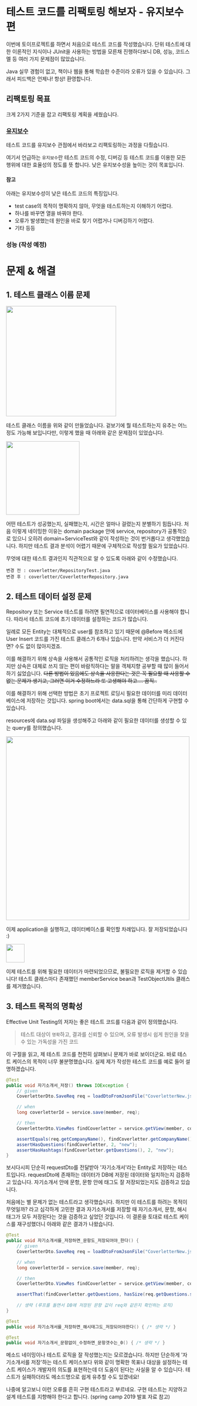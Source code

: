 # 테스트 코드를 리팩토링 해보자 - 유지보수편

이번에 토이프로젝트를 하면서 처음으로 테스트 코드를 작성했습니다. 단위 테스트에 대한 이론적인 지식이나 JUnit을 사용하는 방법을 모른채 진행하다보니 DB, 성능, 코드스멜 등 여러 가지 문제점이 많았습니다.

Java 실무 경험이 없고, 책이나 웹을 통해 학습한 수준이라 오류가 있을 수 있습니다. 그래서 피드백은 언제나! 항상! 환영합니다.


## 리팩토링 목표

크게 2가지 기준을 잡고 리팩토링 계획을 세웠습니다. 

### [유지보수](./)

테스트 코드를 유지보수 관점에서 바라보고 리팩토링하는 과정을 다뤘습니다. 

여기서 언급하는 `유지보수`란 테스트 코드의 수정, 디버깅 등 테스트 코드를 이용한 모든 행위에 대한 효율성의 정도를 뜻 합니다. 낮은 유지보수성을 높이는 것이 목표입니다.

#### 참고
아래는 유지보수성이 낮은 테스트 코드의 특징입니다.
- test case의 목적이 명확하지 않아, 무엇을 테스트하는지 이해하기 어렵다.
- 하나를 바꾸면 열을 바꿔야 한다.
- 오류가 발생했는데 원인을 바로 찾기 어렵거나 디버깅하기 어렵다.
- 기타 등등

### 성능 (작성 예정)


# 문제 & 해결

## 1. 테스트 클래스 이름 문제
<img src="./resource/image/테스트코드리팩토링_1.png" height='300px'>

테스트 클래스 이름을 위와 같이 만들었습니다. 겉보기에 뭘 테스트하는지 유추는 어느 정도 가능해 보입니다만, 이렇게 했을 때 아래와 같은 문제점이 있었습니다.

<img src="./resource/image/테스트코드리팩토링_2.png" height='200px'>

어떤 테스트가 성공했는지, 실패했는지, 시간은 얼마나 걸렸는지 분별하기 힘듭니다. 처음 이렇게 네이밍한 이유는 domain package 안에 service, repository가 공통적으로 있으니 오히려 domain+ServiceTest와 같이 작성하는 것이 번거롭다고 생각했었습니다. 하지만 테스트 결과 분석이 어렵기 때문에 구체적으로 작성할 필요가 있었습니다.

무엇에 대한 테스트 결과인지 직관적으로 알 수 있도록 아래와 같이 수정했습니다.

```
변경 전 : coverletter/RepositoryTest.java 
변경 후 : coverletter/CoverletterRepository.java
```

## 2. 테스트 데이터 설정 문제

Repository 또는 Service 테스트를 하려면 필연적으로 데이터베이스를 사용해야 합니다. 따라서 테스트 코드에 초기 데이터를 설정하는 코드가 많습니다.

일례로 모든 Entity는 대체적으로 user를 참조하고 있기 때문에 @Before 메소드에 User Insert 코드를 가진 테스트 클래스가 6개나 있습니다. 만약 서비스가 더 커진다면? 수도 없이 많아지겠죠.

이를 해결하기 위해 상속을 사용해서 공통적인 로직을 처리하려는 생각을 했습니다. 하지만 상속은 대체로 쓰지 않는 편이 바람직하다는 말을 객체지향 공부할 때 많이 들어서 하기 싫었습니다. ~~다른 방법이 있음에도 상속을 사용한다는 것은 꼭 필요할 때 사용할 수 없는 문제가 생기고, 그러면 이거 수정하느라 또 고생해야 하고.... 끔직..~~

이를 해결하기 위해 선택한 방법은 초기 프로젝트 로딩시 필요한 데이터를 미리 데이터베이스에 저장하는 것입니다. spring boot에서는 data.sql을 통해 간단하게 구현할 수 있습니다.

resources에 data.sql 파일을 생성해주고 아래와 같이 필요한 데이터를 생성할 수 있는 query를 정의했습니다.

<img src="./resource/image/테스트코드리팩토링_4.png" height='500px'>

이제 application을 실행하고, 데이터베이스를 확인할 차례입니다. 잘 저장되었습니다 :)

<img src="./resource/image/테스트코드리팩토링_3.png" height='50px'>

이제 테스트를 위해 필요한 데이터가 마련되었으므로, 불필요한 로직을 제거할 수 있습니다! 테스트 클래스마다 존재했던 memberService bean과 TestObjectUtils 클래스를 제거했습니다.


## 3. 테스트 목적의 명확성 

Effective Unit Testing의 저자는 좋은 테스트 코드를 다음과 같이 정의했습니다.
> 테스트 대상이 `명확`하고, 결과를 신뢰할 수 있으며, 오류 발생시 쉽게 원인을 찾을 수 있는 가독성을 가진 코드

이 구절을 읽고, 제 테스트 코드를 천천히 살펴보니 문제가 바로 보이더군요. 바로 테스트 케이스의 목적이 너무 불분명했습니다. 실제 제가 작성한 테스트 코드를 예로 들어 설명하겠습니다.


```java
@Test
public void 자기소개서_저장() throws IOException {
    // given
    CoverletterDto.SaveReq req = loadDtoFromJsonFile("CoverletterNew.json", CoverletterDto.SaveReq.class);

    // when
    long coverletterId = service.save(member, req);

    // then
    CoverletterDto.ViewRes findCoverletter = service.getView(member, coverletterId);

    assertEquals(req.getCompanyName(), findCoverletter.getCompanyName());
    assertHasQuestions(findCoverletter, 2, "new");
    assertHasHashtags(findCoverletter.getQuestions(), 2, "new");
}
```

보시다시피 단순히 requestDto를 전달받아 '자기소개서'라는 Entity로 저장하는 테스트입니다. requestDto에 존재하는 데이터가 DB에 저장된 데이터와 일치하는지 검증하고 있습니다. 자기소개서 안에 문항, 문항 안에 태그도 잘 저장되었는지도 검증하고 있습니다.

처음에는 별 문제가 없는 테스트라고 생각했습니다. 하지만 이 테스트를 하려는 목적이 무엇일까? 라고 심각하게 고민한 결과 자기소개서를 저장할 때 자기소개서, 문항, 해시태그가 모두 저장된다는 것을 검증하고 싶었던 것입니다. 이 결론을 토대로 테스트 케이스를 재구성했더니 아래와 같은 결과가 나왔습니다.

```java
@Test
public void 자기소개서를_저장하면_문항도_저장되어야_한다() {
    // given
    CoverletterDto.SaveReq req = loadDtoFromJsonFile("CoverletterNew.json", CoverletterDto.SaveReq.class);

    // when
    long coverletterId = service.save(member, req);

    // then
    CoverletterDto.ViewRes findCoverletter = service.getView(member, coverletterId);

    assertThat(findCoverletter.getQuestions, hasSize(req.getQuestions.size()));
    
    // 생략 (루프를 돌면서 DB에 저장된 문항 값이 req와 같은지 확인하는 로직)
}

@Test
public void 자기소개서를_저장하면_해시태그도_저장되어야한다() { /* 생략 */ }

@Test
public void 자기소개서_문항없이_수정하면_문항갯수는_0() { /* 생략 */ }
```

메소드 네이밍이나 테스트 로직을 잘 작성했는지는 모르겠습니다. 하지만 단순하게 '자기소개서를 저장'하는 테스트 케이스보다 위와 같이 명확한 목표나 대상을 설정하는 테스트 케이스가 개발자의 의도를 표현하는데 더 도움이 된다는 사실을 알 수 있습니다. 테스트가 실패하더라도 메소드명으로 쉽게 유추할 수도 있겠네요! 

나중에 알고보니 이런 오류를 흔히 구현 테스트라고 부르네요. 구현 테스트는 지양하고 설계 테스트를 지향해야 한다고 합니다. (spring camp 2019 발표 자료 참고)


